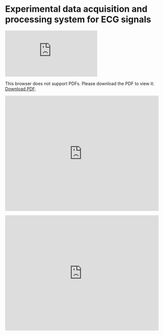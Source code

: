 # Experimental data acquisition and processing system for ECG signals

<object data="https://github.com/Lwao/DAQ_ECG/raw/main/ECG.pdf" type="application/pdf" width="700px" height="700px">
    <embed src="https://github.com/Lwao/DAQ_ECG/raw/main/ECG.pdf">
        <p>This browser does not support PDFs. Please download the PDF to view it: <a href="https://github.com/Lwao/DAQ_ECG/raw/main/ECG.pdf">Download PDF</a>.</p>
    </embed>
</object>

<embed src="https://github.com/Lwao/DAQ_ECG/raw/main/ECG.pdf" width="500" height="375" 
 type="application/pdf">

<embed src="https://drive.google.com/viewerng/
viewer?embedded=true&url=https://github.com/Lwao/DAQ_ECG/raw/main/ECG.pdf" width="500" height="375">